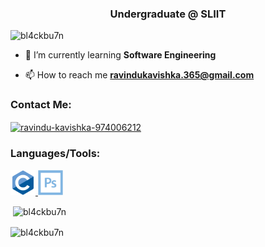 <h3 align="center">Undergraduate @ SLIIT</h3>

<p align="left"> <img src="https://komarev.com/ghpvc/?username=bl4ckbu7n&label=Profile%20views&color=0e75b6&style=flat" alt="bl4ckbu7n" /> </p>

- 🌱 I’m currently learning **Software Engineering**

- 📫 How to reach me **ravindukavishka.365@gmail.com**

<h3 align="left">Contact Me:</h3>
<p align="left">
<a href="https://linkedin.com/in/ravindu-kavishka-974006212" target="blank"><img align="center" src="https://raw.githubusercontent.com/rahuldkjain/github-profile-readme-generator/master/src/images/icons/Social/linked-in-alt.svg" alt="ravindu-kavishka-974006212" height="30" width="40" /></a>
</p>

<h3 align="left">Languages/Tools:</h3>
<p align="left"> <a href="https://www.cprogramming.com/" target="_blank" rel="noreferrer"> <img src="https://raw.githubusercontent.com/devicons/devicon/master/icons/c/c-original.svg" alt="c" width="40" height="40"/> </a> <a href="https://www.photoshop.com/en" target="_blank" rel="noreferrer"> <img src="https://raw.githubusercontent.com/devicons/devicon/master/icons/photoshop/photoshop-line.svg" alt="photoshop" width="40" height="40"/> </a> </p>

<p>&nbsp;<img align="center" src="https://github-readme-stats.vercel.app/api?username=bl4ckbu7n&show_icons=true&locale=en" alt="bl4ckbu7n" /></p>

<p><img align="center" src="https://github-readme-streak-stats.herokuapp.com/?user=bl4ckbu7n&" alt="bl4ckbu7n" /></p>

